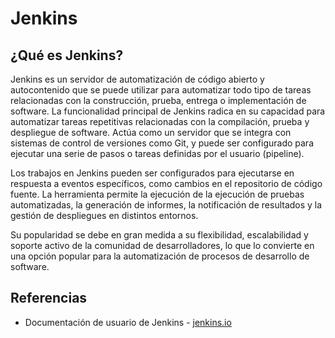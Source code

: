 # Jenkins
## ¿Qué es Jenkins?
Jenkins es un servidor de automatización de código abierto y autocontenido que se puede utilizar para automatizar todo tipo de tareas relacionadas con la construcción, prueba, entrega o implementación de software. La funcionalidad principal de Jenkins radica en su capacidad para automatizar tareas repetitivas relacionadas con la compilación, prueba y despliegue de software. Actúa como un servidor que se integra con sistemas de control de versiones como Git, y puede ser configurado para ejecutar una serie de pasos o tareas definidas por el usuario (pipeline).

Los trabajos en Jenkins pueden ser configurados para ejecutarse en respuesta a eventos específicos, como cambios en el repositorio de código fuente. La herramienta permite la ejecución de la ejecución de pruebas automatizadas, la generación de informes, la notificación de resultados y la gestión de despliegues en distintos entornos.

Su popularidad se debe en gran medida a su flexibilidad, escalabilidad y soporte activo de la comunidad de desarrolladores, lo que lo convierte en una opción popular para la automatización de procesos de desarrollo de software.

## Referencias
- Documentación de usuario de Jenkins - [jenkins.io](https://www.jenkins.io/doc/)

